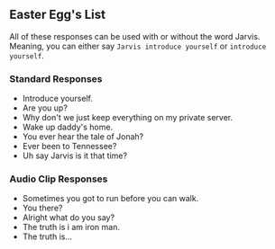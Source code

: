 ## Easter Egg's List

All of these responses can be used with or without the word Jarvis. Meaning, you can either say `Jarvis introduce yourself` or `introduce yourself`.

### Standard Responses
- Introduce yourself.
- Are you up?
- Why don't we just keep everything on my private server.
- Wake up daddy's home.
- You ever hear the tale of Jonah?
- Ever been to Tennessee?
- Uh say Jarvis is it that time?

### Audio Clip Responses
- Sometimes you got to run before you can walk.
- You there?
- Alright what do you say?
- The truth is i am iron man.
- The truth is...

